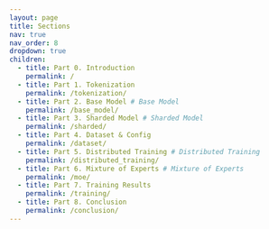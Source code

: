 ```yaml
---
layout: page
title: Sections
nav: true
nav_order: 8
dropdown: true
children:
  - title: Part 0. Introduction
    permalink: /
  - title: Part 1. Tokenization
    permalink: /tokenization/
  - title: Part 2. Base Model # Base Model
    permalink: /base_model/
  - title: Part 3. Sharded Model # Sharded Model
    permalink: /sharded/
  - title: Part 4. Dataset & Config
    permalink: /dataset/
  - title: Part 5. Distributed Training # Distributed Training
    permalink: /distributed_training/
  - title: Part 6. Mixture of Experts # Mixture of Experts
    permalink: /moe/
  - title: Part 7. Training Results
    permalink: /training/
  - title: Part 8. Conclusion
    permalink: /conclusion/
---
```


